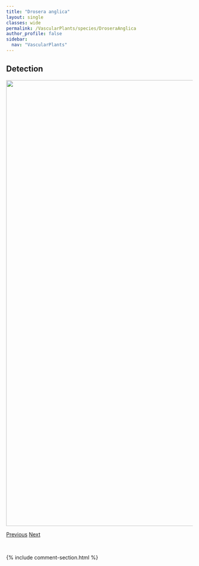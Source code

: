 ```yaml
---
title: "Drosera anglica"
layout: single
classes: wide
permalink: /VascularPlants/species/DroseraAnglica
author_profile: false
sidebar:
  nav: "VascularPlants"
---
```


<h2>Detection</h2>

<a href="https://drive.google.com/uc?export=view&id=1zDL8KKSTLoNUBweDgeaLaLEZktPGFqHq">
<img src="https://drive.google.com/uc?export=view&id=1zDL8KKSTLoNUBweDgeaLaLEZktPGFqHq" height = "1200" width = "800">
</a>


<a href="/DevelopmentWebsite/VascularPlants/species/DracocephalumParviflorum" class="pagination--pager" title="Dracocephalum parviflorum">Previous</a> <a href="/DevelopmentWebsite/VascularPlants/species/DroseraLinearis" class="pagination--pager" title="Drosera linearis">Next</a>

<p>&nbsp;</p>

{% include comment-section.html %}

